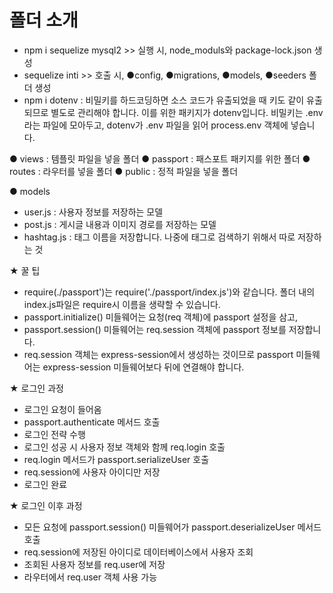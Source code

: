 # 폴더 소개

- npm i sequelize mysql2 >> 실행 시, node_moduls와 package-lock.json 생성
- sequelize inti >> 호출 시, ●config, ●migrations, ●models, ●seeders 폴더 생성
- npm i dotenv : 비밀키를 하드코딩하면 소스 코드가 유출되었을 때 키도 같이 유출되므로 별도로 관리해야 합니다. 이를 위한 패키지가 dotenv입니다. 
비밀키는 .env라는 파일에 모아두고, dotenv가 .env 파일을 읽어 process.env 객체에 넣습니다.

● views : 템플릿 파일을 넣을 폴더
● passport : 패스포트 패키지를 위한 폴더
● routes : 라우터를 넣을 폴더
● public : 정적 파일을 넣을 폴더

● models
- user.js : 사용자 정보를 저장하는 모델
- post.js : 게시글 내용과 이미지 경로를 저장하는 모델
- hashtag.js : 태그 이름을 저장합니다. 나중에 태그로 검색하기 위해서 따로 저장하는 것

★ 꿀 팁
- require(./passport')는 require('./passport/index.js')와 같습니다. 폴더 내의 index.js파일은 require시 이름을 생략할 수 있습니다.
- passport.initialize() 미들웨어는 요청(req 객체)에 passport 설정을 삼고, 
- passport.session() 미들웨어는 req.session 객체에 passport 정보를 저장합니다.
- req.session 객체는 express-session에서 생성하는 것이므로 passport 미들웨어는 express-session 미들웨어보다 뒤에 연결해야 합니다.

★ 로그인 과정
- 로그인 요청이 들어옴
- passport.authenticate 메서드 호출
- 로그인 전략 수행
- 로그인 성공 시 사용자 정보 객체와 함께 req.login 호출
- req.login 메서드가 passport.serializeUser 호출
- req.session에 사용자 아이디만 저장
- 로그인 완료

★ 로그인 이후 과정
- 모든 요청에 passport.session() 미들웨어가 passport.deserializeUser 메서드 호출
- req.session에 저장된 아이디로 데이터베이스에서 사용자 조회
- 조회된 사용자 정보를 req.user에 저장
- 라우터에서 req.user 객체 사용 가능